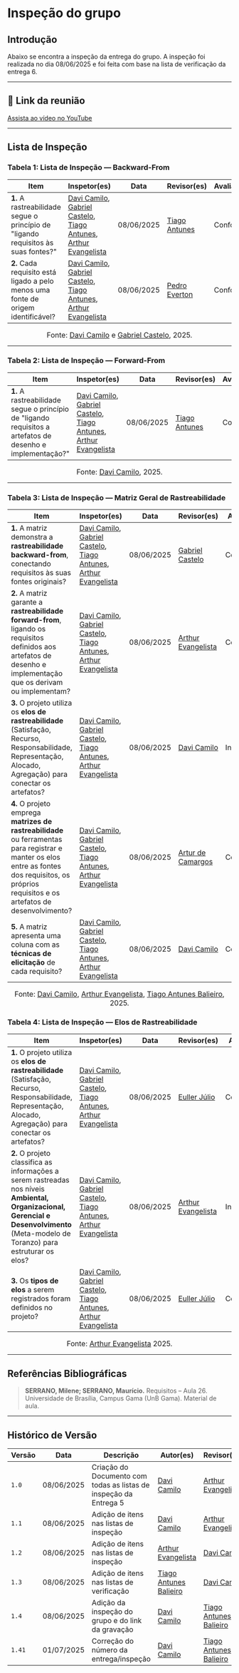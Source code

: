 # Inspeção do grupo

## Introdução

Abaixo se encontra a inspeção da entrega do grupo. A inspeção foi realizada no dia 08/06/2025 e foi feita com base na lista de verificação da entrega 6.

***

## 🔗 Link da reunião

[Assista ao vídeo no YouTube](https://youtu.be/ZswVHGACEGA)

***

## Lista de Inspeção

### Tabela 1: Lista de Inspeção — Backward-From

| Item                                                                                                                    | Inspetor(es)                                                                                                                                                                                                                                                                                                                                                          | Data       | Revisor(es)        | Avaliação    |
| ----------------------------------------------------------------------------------------------------------------------- | --------------------------------------------------------------------------------------------------------------------------------------------------------------------------------------------------------------------------------------------------------------------------------------------------------------------------------------------------------------------- | ---------- | ------------------ | ------------ |
| **1.** A rastreabilidade segue o princípio de "ligando requisitos às suas fontes?" | [Davi Camilo](https://github.com/Davicamilo23), [Gabriel Castelo](https://github.com/GabrielCastelo-31), [Tiago Antunes](https://github.com/TiagoBalieiro), [Arthur Evangelista](https://github.com/arthurevg) | 08/06/2025 | [Tiago Antunes](https://github.com/TiagoBalieiro) | Conforme |
| **2.** Cada requisito está ligado a pelo menos uma fonte de origem identificável?  | [Davi Camilo](https://github.com/Davicamilo23), [Gabriel Castelo](https://github.com/GabrielCastelo-31), [Tiago Antunes](https://github.com/TiagoBalieiro), [Arthur Evangelista](https://github.com/arthurevg) | 08/06/2025 | [Pedro Everton](https://github.com/pedroeverton217) | Conforme |

<font size="3"><p style="text-align: center">Fonte: [Davi Camilo](https://github.com/Davicamilo23) e [Gabriel Castelo](https://github.com/GabrielCastelo-31), 2025.</p></font>

***

### Tabela 2: Lista de Inspeção — Forward-From

| Item                                                                                                                    | Inspetor(es)                                                                                                                                                                                                                                                                                                                                                          | Data       | Revisor(es)        | Avaliação    |
| ----------------------------------------------------------------------------------------------------------------------- | --------------------------------------------------------------------------------------------------------------------------------------------------------------------------------------------------------------------------------------------------------------------------------------------------------------------------------------------------------------------- | ---------- | ------------------ | ------------ |
| **1.** A rastreabilidade segue o princípio de "ligando requisitos a artefatos de desenho e implementação?" | [Davi Camilo](https://github.com/Davicamilo23), [Gabriel Castelo](https://github.com/GabrielCastelo-31), [Tiago Antunes](https://github.com/TiagoBalieiro), [Arthur Evangelista](https://github.com/arthurevg) | 08/06/2025 | [Tiago Antunes](https://github.com/TiagoBalieiro) | Conforme |

<font size="3"><p style="text-align: center">Fonte: [Davi Camilo](https://github.com/Davicamilo23), 2025.</p></font>

***

### Tabela 3: Lista de Inspeção — Matriz Geral de Rastreabilidade

| Item                                                                                                                    | Inspetor(es)                                                                                                                                                                                                                                                                                                                                                          | Data       | Revisor(es)        | Avaliação    |
| ----------------------------------------------------------------------------------------------------------------------- | --------------------------------------------------------------------------------------------------------------------------------------------------------------------------------------------------------------------------------------------------------------------------------------------------------------------------------------------------------------------- | ---------- | ------------------ | ------------ |
| **1.** A matriz demonstra a **rastreabilidade backward-from**, conectando requisitos às suas fontes originais?  | [Davi Camilo](https://github.com/Davicamilo23), [Gabriel Castelo](https://github.com/GabrielCastelo-31), [Tiago Antunes](https://github.com/TiagoBalieiro), [Arthur Evangelista](https://github.com/arthurevg) | 08/06/2025 | [Gabriel Castelo](https://github.com/GabrielCastelo-31) | Conforme |
| **2.** A matriz garante a **rastreabilidade forward-from**, ligando os requisitos definidos aos artefatos de desenho e implementação que os derivam ou implementam? | [Davi Camilo](https://github.com/Davicamilo23), [Gabriel Castelo](https://github.com/GabrielCastelo-31), [Tiago Antunes](https://github.com/TiagoBalieiro), [Arthur Evangelista](https://github.com/arthurevg) | 08/06/2025 | [Arthur Evangelista](https://github.com/arthurevg) | Conforme |
| **3.** O projeto utiliza os **elos de rastreabilidade** (Satisfação, Recurso, Responsabilidade, Representação, Alocado, Agregação) para conectar os artefatos?  | [Davi Camilo](https://github.com/Davicamilo23), [Gabriel Castelo](https://github.com/GabrielCastelo-31), [Tiago Antunes](https://github.com/TiagoBalieiro), [Arthur Evangelista](https://github.com/arthurevg) | 08/06/2025 | [Davi Camilo](https://github.com/Davicamilo23) | Inconforme |
| **4.**  O projeto emprega **matrizes de rastreabilidade** ou ferramentas para registrar e manter os elos entre as fontes dos requisitos, os próprios requisitos e os artefatos de desenvolvimento?   | [Davi Camilo](https://github.com/Davicamilo23), [Gabriel Castelo](https://github.com/GabrielCastelo-31), [Tiago Antunes](https://github.com/TiagoBalieiro), [Arthur Evangelista](https://github.com/arthurevg) | 08/06/2025 | [Artur de Camargos](https://github.com/ArturDCR) | Conforme |
| **5.**  A matriz apresenta uma coluna com as **técnicas de elicitação** de cada requisito?  | [Davi Camilo](https://github.com/Davicamilo23), [Gabriel Castelo](https://github.com/GabrielCastelo-31), [Tiago Antunes](https://github.com/TiagoBalieiro), [Arthur Evangelista](https://github.com/arthurevg) | 08/06/2025 | [Davi Camilo](https://github.com/Davicamilo23) | Conforme |

<font size="3"><p style="text-align: center">Fonte: [Davi Camilo](https://github.com/Davicamilo23), [Arthur Evangelista](https://github.com/arthurevg), [Tiago Antunes Balieiro](https://github.com/tiagobalieiro), 2025.</p></font>

### Tabela 4: Lista de Inspeção — Elos de Rastreabilidade

| Item | Inspetor(es) | Data | Revisor(es) | Avaliação |
| ----------------------------------------------------------------------------------------------------------------------- | ----------------------------------------------------------------------------------------------------------------------------------------------------------------------------------------------------------------------------------------------------------------------------------------------------------------------------------------------------- | ---------- | ------------------ | ------------ |
| **1.** O projeto utiliza os **elos de rastreabilidade** (Satisfação, Recurso, Responsabilidade, Representação, Alocado, Agregação) para conectar os artefatos? | [Davi Camilo](https://github.com/Davicamilo23), [Gabriel Castelo](https://github.com/GabrielCastelo-31), [Tiago Antunes](https://github.com/TiagoBalieiro), [Arthur Evangelista](https://github.com/arthurevg) | 08/06/2025 | [Euller Júlio](https://github.com/Potatoyz908) | Conforme |
| **2.** O projeto classifica as informações a serem rastreadas nos níveis **Ambiental, Organizacional, Gerencial e Desenvolvimento** (Meta-modelo de Toranzo) para estruturar os elos? | [Davi Camilo](https://github.com/Davicamilo23), [Gabriel Castelo](https://github.com/GabrielCastelo-31), [Tiago Antunes](https://github.com/TiagoBalieiro), [Arthur Evangelista](https://github.com/arthurevg) | 08/06/2025 | [Arthur Evangelista](https://github.com/arthurevg) | Inconforme |
| **3.** Os **tipos de elos** a serem registrados foram definidos no projeto? | [Davi Camilo](https://github.com/Davicamilo23), [Gabriel Castelo](https://github.com/GabrielCastelo-31), [Tiago Antunes](https://github.com/TiagoBalieiro), [Arthur Evangelista](https://github.com/arthurevg) | 08/06/2025 | [Euller Júlio](https://github.com/Potatoyz908) | Conforme |

<font size="3"><p style="text-align: center">Fonte: [Arthur Evangelista](https://github.com/arthurevg) 2025.</p></font>



***

## Referências Bibliográficas

> **SERRANO, Milene; SERRANO, Maurício.** Requisitos – Aula 26. Universidade de Brasília, Campus Gama (UnB Gama). Material de aula.

***

## Histórico de Versão

| Versão | Data | Descrição | Autor(es) | Revisor(es) |
|--------|------|-----------|-----------|-------------|
| `1.0`  | 08/06/2025 | Criação do Documento com todas as listas de inspeção da Entrega 5 | [Davi Camilo](https://github.com/Davicamilo23) | [Arthur Evangelista](https://github.com/arthurevg) |
| `1.1`  | 08/06/2025 | Adição de itens nas listas de inspeção | [Davi Camilo](https://github.com/Davicamilo23) | [Arthur Evangelista](https://github.com/arthurevg) |
| `1.2`  | 08/06/2025 | Adição de itens nas listas de inspeção |[Arthur Evangelista](https://github.com/arthurevg) |  [Davi Camilo](https://github.com/Davicamilo23) |
| `1.3`  | 08/06/2025 | Adição de itens nas listas de verificação | [Tiago Antunes Balieiro](https://github.com/tiagobalieiro)  |[Davi Camilo](https://github.com/Davicamilo23)  |
| `1.4` | 08/06/2025  | Adição da inspeção do grupo e do link da gravação | [Davi Camilo](https://github.com/Davicamilo23) | [Tiago Antunes Balieiro](https://github.com/tiagobalieiro) |
| `1.41` | 01/07/2025 | Correção do número da entrega/inspeção | [Davi Camilo](https://github.com/Davicamilo23) | [Tiago Antunes Balieiro](https://github.com/tiagobalieiro) |
